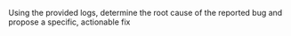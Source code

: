 Using the provided logs, determine the root cause of the reported bug and propose a specific, actionable fix